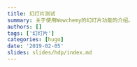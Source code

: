 ```yaml
---
title: 幻灯片测试
summary: 关于使用Wowchemy的幻灯片功能的介绍。
authors: []
tags: ['幻灯片']
categories: [hugo]
date: '2019-02-05'
slides: slides/hdp/index.md
---
```

